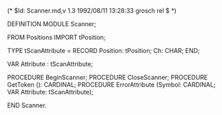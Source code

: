(* $Id: Scanner.md,v 1.3 1992/08/11 13:28:33 grosch rel $ *)

DEFINITION MODULE Scanner;

FROM Positions	IMPORT tPosition;

TYPE tScanAttribute	= RECORD Position: tPosition; Ch: CHAR; END;

VAR Attribute	: tScanAttribute;

PROCEDURE BeginScanner;
PROCEDURE CloseScanner;
PROCEDURE GetToken (): CARDINAL;
PROCEDURE ErrorAttribute (Symbol: CARDINAL; VAR Attribute: tScanAttribute);

END Scanner.

